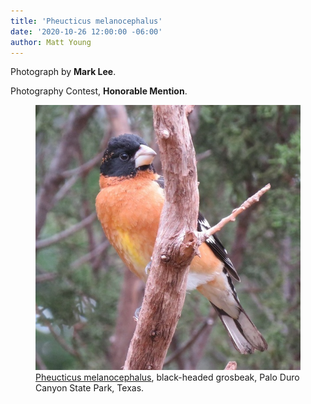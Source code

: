 ```yaml
---
title: 'Pheucticus melanocephalus'
date: '2020-10-26 12:00:00 -06:00'
author: Matt Young
---
```


Photograph by **Mark Lee**.

Photography Contest, **Honorable Mention**.

<figure>
<img src="/uploads/2020/Lee_BlackheadedGrosbeak.JPEG" alt="Grosbeak"/>
<figcaption>
<a href="https://www.allaboutbirds.org/guide/Black-headed_Grosbeak/id">Pheucticus melanocephalus</a>, black-headed grosbeak, Palo Duro Canyon State Park, Texas.</figcaption>
</figure>
